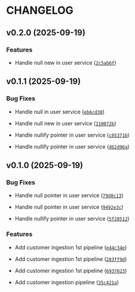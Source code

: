 # CHANGELOG


## v0.2.0 (2025-09-19)

### Features

- Handle null new in user service
  ([`2c5ab6f`](https://github.com/sanojkumartw/release/commit/2c5ab6ffadc6dedfa14031e899be942c93824802))


## v0.1.1 (2025-09-19)

### Bug Fixes

- Handle null in user service
  ([`eb6cd30`](https://github.com/sanojkumartw/release/commit/eb6cd30c9a10b9ab18a0319646e336574e39f1c7))

- Handle null new in user service
  ([`110072b`](https://github.com/sanojkumartw/release/commit/110072be9a48146d0d75bcc95e6004ab7703d49f))

- Handle nullify pointer in user service
  ([`c85371b`](https://github.com/sanojkumartw/release/commit/c85371bd3d763c32a99eb4ff817b37780fbf1479))

- Handle nullify pointer in user service
  ([`d62d96a`](https://github.com/sanojkumartw/release/commit/d62d96a03196ca4e6aade1b6cf330b62c1bf2186))


## v0.1.0 (2025-09-19)

### Bug Fixes

- Handle null pointer in user service
  ([`79d8c13`](https://github.com/sanojkumartw/release/commit/79d8c13aa196ee86da835a717949105421b02f32))

- Handle null pointer in user service
  ([`9492e3c`](https://github.com/sanojkumartw/release/commit/9492e3c427ab030a2e2ff7ce2fa4786793394fd0))

- Handle nullify pointer in user service
  ([`5f28512`](https://github.com/sanojkumartw/release/commit/5f285125b200f6667dfe2690d991061aa2969256))

### Features

- Add customer ingestion 1st pipeline
  ([`e44c34e`](https://github.com/sanojkumartw/release/commit/e44c34e3524ab4c300d05483406fdb205bbc1e2b))

- Add customer ingestion 1st pipeline
  ([`283ff9d`](https://github.com/sanojkumartw/release/commit/283ff9d78885fc929fa0e43b23039df6306e70e8))

- Add customer ingestion 1st pipeline
  ([`6937023`](https://github.com/sanojkumartw/release/commit/69370231f51c7884af0d70ec6e3dfdaadaa7da45))

- Add customer ingestion pipeline
  ([`35c421a`](https://github.com/sanojkumartw/release/commit/35c421afdc2d338d34a2a6d99c9539a93c1c12f0))
